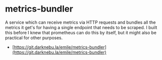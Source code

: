 # metrics-bundler

A service which can receive metrics via HTTP requests and bundles all the metrics it get's for having a single endpoint that needs to be scraped. I built this before I knew that prometheus can do this by itself, but it might also be practical for other purposes.

- [https://git.darknebu.la/emile/metrics-bundler](https://git.darknebu.la/emile/metrics-bundler)